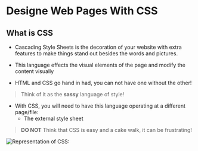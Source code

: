 # Designe Web Pages With CSS

## What is CSS

- Cascading Style Sheets is the decoration of your website with extra features to make things stand out besides the words and pictures.

- This language effects the visual elements of the page and modify the content visually

- HTML and CSS go hand in had, you can not have one without the other!

> Think of it as the **sassy** language of style!

- With CSS, you will need to have this language operating at a different page/file:
    - The external style sheet

> **DO NOT** Think that CSS is easy and a cake walk, it can be frustrating!

![Representation of CSS:](https://media1.giphy.com/media/13FrpeVH09Zrb2/giphy.gif?cid=ecf05e471fk627zibtvoscmmn2mxtrgsccqlrdsqpclmq56m&rid=giphy.gif&ct=g)
